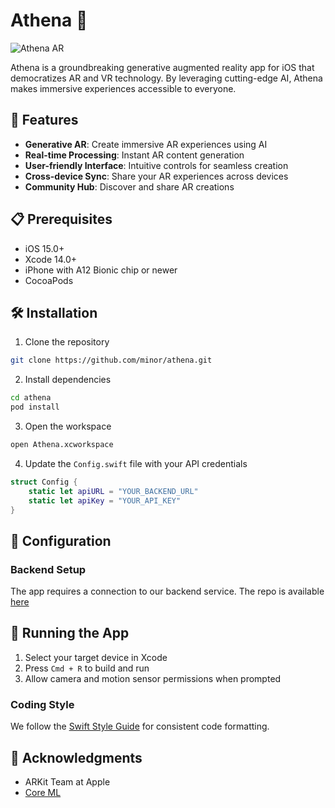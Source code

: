 # Athena 🌟

![Athena AR](https://via.placeholder.com/800x400?text=Athena+AR)

Athena is a groundbreaking generative augmented reality app for iOS that democratizes AR and VR technology. By leveraging cutting-edge AI, Athena makes immersive experiences accessible to everyone.

## 🚀 Features

- **Generative AR**: Create immersive AR experiences using AI
- **Real-time Processing**: Instant AR content generation
- **User-friendly Interface**: Intuitive controls for seamless creation
- **Cross-device Sync**: Share your AR experiences across devices
- **Community Hub**: Discover and share AR creations

## 📋 Prerequisites

- iOS 15.0+
- Xcode 14.0+
- iPhone with A12 Bionic chip or newer
- CocoaPods

## 🛠 Installation

1. Clone the repository
```bash
git clone https://github.com/minor/athena.git
```

2. Install dependencies
```bash
cd athena
pod install
```

3. Open the workspace
```bash
open Athena.xcworkspace
```

4. Update the `Config.swift` file with your API credentials
```swift
struct Config {
    static let apiURL = "YOUR_BACKEND_URL"
    static let apiKey = "YOUR_API_KEY"
}
```

## 🔧 Configuration

### Backend Setup

The app requires a connection to our backend service. The repo is available [here](https://github.com/minor/athena)


## 📱 Running the App

1. Select your target device in Xcode
2. Press `Cmd + R` to build and run
3. Allow camera and motion sensor permissions when prompted


### Coding Style

We follow the [Swift Style Guide](https://google.github.io/swift/) for consistent code formatting.



## 🙏 Acknowledgments

- ARKit Team at Apple
- [Core ML](https://developer.apple.com/machine-learning/)

